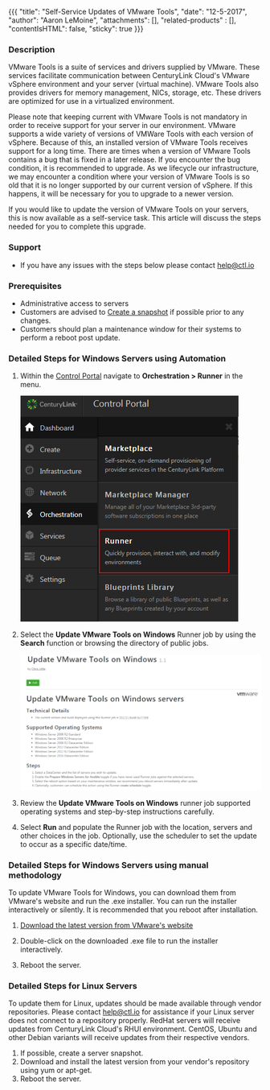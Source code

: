 {{{
  "title": "Self-Service Updates of VMware Tools",
  "date": "12-5-2017",
  "author": "Aaron LeMoine",
  "attachments": [],
  "related-products" : [],
  "contentIsHTML": false,
  "sticky": true
}}}


### Description

VMware Tools is a suite of services and drivers supplied by VMware.  These services facilitate communication between CenturyLink Cloud's VMware vSphere environment and your server (virtual machine).  VMware Tools also provides drivers for memory management, NICs, storage, etc.  These drivers are optimized for use in a virtualized environment.  

Please note that keeping current with VMware Tools is not mandatory in order to receive support for your server in our environment.  VMware supports a wide variety of versions of VMWare Tools with each version of vSphere.  Because of this, an installed version of VMware Tools receives support for a long time.  There are times when a version of VMware Tools contains a bug that is fixed in a later release.  If you encounter the bug condition, it is recommended to upgrade.  As we lifecycle our infrastructure, we may encounter a condition where your version of VMware Tools is so old that it is no longer supported by our current version of vSphere.  If this happens, it will be necessary for you to upgrade to a newer version.

If you would like to update the version of VMware Tools on your servers, this is now available as a self-service task.  This article will discuss the steps needed for you to complete this upgrade.

### Support
* If you have any issues with the steps below please contact help@ctl.io

### Prerequisites
* Administrative access to servers
* Customers are advised to [Create a snapshot](./creating-and-managing-server-snapshots.md) if possible prior to any changes.
* Customers should plan a maintenance window for their systems to perform a reboot post update.

### Detailed Steps for Windows Servers using Automation

1. Within the [Control Portal](https://control.ctl.io/) navigate to **Orchestration > Runner** in the menu.

    ![Runner menu in portal](../images/Self-Service-Updates-of-VMware-Tools-01.png)

2. Select the **Update VMware Tools on Windows** Runner job by using the **Search** function or browsing the directory of public jobs.

    ![vmware tools runner job](../images/Self-Service-Updates-of-VMware-Tools-02.png)

3. Review the **Update VMware Tools on Windows** runner job supported operating systems and step-by-step instructions carefully.

4. Select **Run** and populate the Runner job with the location, servers and other choices in the job. Optionally, use the scheduler to set the update to occur as a specific date/time.

### Detailed Steps for Windows Servers using manual methodology
To update VMware Tools for Windows, you can download them from VMware's website and run the .exe installer. You can run the installer interactively or silently. It is recommended that you reboot after installation.

1. [Download the latest version from VMware's website](https://packages.vmware.com/tools/releases/latest/windows/x64/index.html)

2. Double-click on the downloaded .exe file to run the installer interactively.

3. Reboot the server.

### Detailed Steps for Linux Servers

To update them for Linux, updates should be made available through vendor repositories.  Please contact help@ctl.io for assistance if your Linux server does not connect to a repository properly.  RedHat servers will receive updates from CenturyLink Cloud's RHUI environment.  CentOS, Ubuntu and other Debian variants will receive updates from their respective vendors.

1. If possible, create a server snapshot.
2. Download and install the latest version from your vendor's repository using yum or apt-get.
3. Reboot the server.
